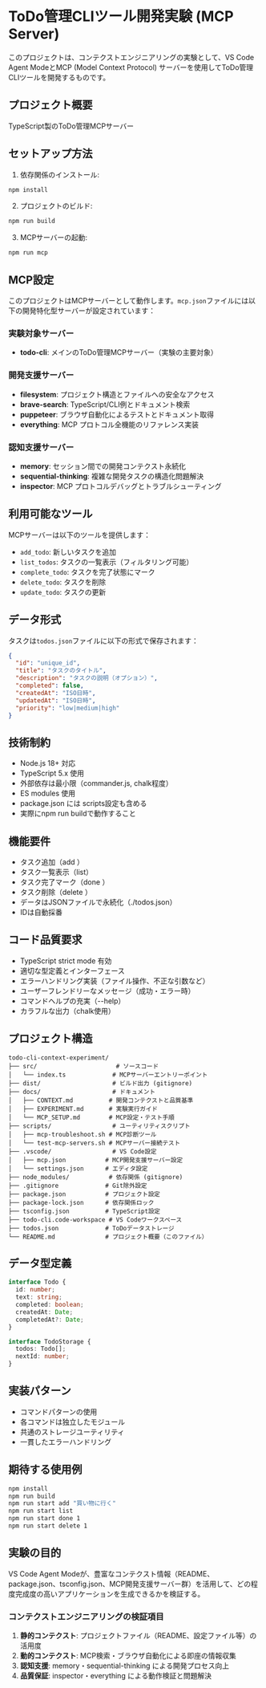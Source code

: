 # ToDo管理CLIツール開発実験 (MCP Server)

このプロジェクトは、コンテクストエンジニアリングの実験として、VS Code Agent ModeとMCP (Model Context Protocol) サーバーを使用してToDo管理CLIツールを開発するものです。

## プロジェクト概要
TypeScript製のToDo管理MCPサーバー

## セットアップ方法

1. 依存関係のインストール:
```bash
npm install
```

2. プロジェクトのビルド:
```bash
npm run build
```

3. MCPサーバーの起動:
```bash
npm run mcp
```

## MCP設定

このプロジェクトはMCPサーバーとして動作します。`mcp.json`ファイルには以下の開発特化型サーバーが設定されています：

### 実験対象サーバー
- **todo-cli**: メインのToDo管理MCPサーバー（実験の主要対象）

### 開発支援サーバー
- **filesystem**: プロジェクト構造とファイルへの安全なアクセス
- **brave-search**: TypeScript/CLI例とドキュメント検索
- **puppeteer**: ブラウザ自動化によるテストとドキュメント取得
- **everything**: MCP プロトコル全機能のリファレンス実装

### 認知支援サーバー
- **memory**: セッション間での開発コンテクスト永続化
- **sequential-thinking**: 複雑な開発タスクの構造化問題解決
- **inspector**: MCP プロトコルデバッグとトラブルシューティング

## 利用可能なツール

MCPサーバーは以下のツールを提供します：

- `add_todo`: 新しいタスクを追加
- `list_todos`: タスクの一覧表示（フィルタリング可能）
- `complete_todo`: タスクを完了状態にマーク
- `delete_todo`: タスクを削除
- `update_todo`: タスクの更新

## データ形式

タスクは`todos.json`ファイルに以下の形式で保存されます：

```json
{
  "id": "unique_id",
  "title": "タスクのタイトル",
  "description": "タスクの説明（オプション）",
  "completed": false,
  "createdAt": "ISO日時",
  "updatedAt": "ISO日時",
  "priority": "low|medium|high"
}
```

## 技術制約
- Node.js 18+ 対応
- TypeScript 5.x 使用
- 外部依存は最小限（commander.js, chalk程度）
- ES modules 使用
- package.json には scripts設定も含める
- 実際にnpm run buildで動作すること

## 機能要件
- タスク追加（add <task>）
- タスク一覧表示（list）
- タスク完了マーク（done <id>）
- タスク削除（delete <id>）
- データはJSONファイルで永続化（./todos.json）
- IDは自動採番

## コード品質要求
- TypeScript strict mode 有効
- 適切な型定義とインターフェース
- エラーハンドリング実装（ファイル操作、不正な引数など）
- ユーザーフレンドリーなメッセージ（成功・エラー時）
- コマンドヘルプの充実（--help）
- カラフルな出力（chalk使用）

## プロジェクト構造
```
todo-cli-context-experiment/
├── src/                      # ソースコード
│   └── index.ts             # MCPサーバーエントリーポイント
├── dist/                    # ビルド出力 (gitignore)
├── docs/                    # ドキュメント
│   ├── CONTEXT.md          # 開発コンテクストと品質基準
│   ├── EXPERIMENT.md       # 実験実行ガイド
│   └── MCP_SETUP.md        # MCP設定・テスト手順
├── scripts/                 # ユーティリティスクリプト
│   ├── mcp-troubleshoot.sh # MCP診断ツール
│   └── test-mcp-servers.sh # MCPサーバー接続テスト
├── .vscode/                 # VS Code設定
│   ├── mcp.json           # MCP開発支援サーバー設定
│   └── settings.json      # エディタ設定
├── node_modules/           # 依存関係 (gitignore)
├── .gitignore             # Git除外設定
├── package.json           # プロジェクト設定
├── package-lock.json      # 依存関係ロック
├── tsconfig.json          # TypeScript設定
├── todo-cli.code-workspace # VS Codeワークスペース
├── todos.json             # ToDoデータストレージ
└── README.md              # プロジェクト概要（このファイル）
```

## データ型定義
```typescript
interface Todo {
  id: number;
  text: string;
  completed: boolean;
  createdAt: Date;
  completedAt?: Date;
}

interface TodoStorage {
  todos: Todo[];
  nextId: number;
}
```

## 実装パターン
- コマンドパターンの使用
- 各コマンドは独立したモジュール
- 共通のストレージユーティリティ
- 一貫したエラーハンドリング

## 期待する使用例
```bash
npm install
npm run build
npm run start add "買い物に行く"
npm run start list
npm run start done 1
npm run start delete 1
```

## 実験の目的
VS Code Agent Modeが、豊富なコンテクスト情報（README、package.json、tsconfig.json、MCP開発支援サーバー群）を活用して、どの程度完成度の高いアプリケーションを生成できるかを検証する。

### コンテクストエンジニアリングの検証項目
1. **静的コンテクスト**: プロジェクトファイル（README、設定ファイル等）の活用度
2. **動的コンテクスト**: MCP検索・ブラウザ自動化による即座の情報収集
3. **認知支援**: memory・sequential-thinking による開発プロセス向上
4. **品質保証**: inspector・everything による動作検証と問題解決
